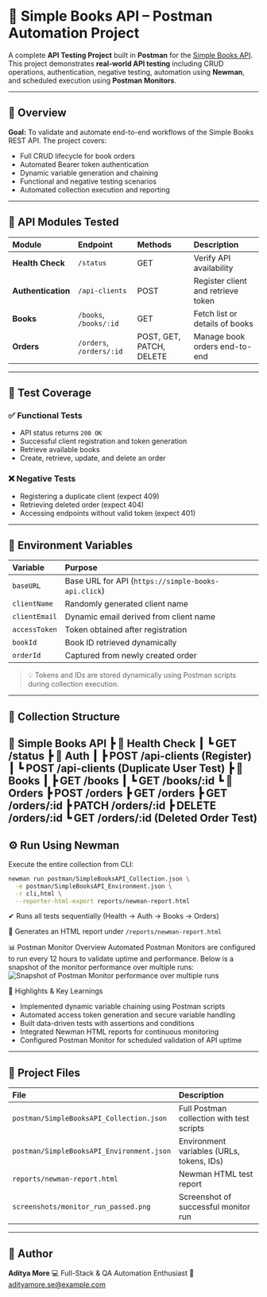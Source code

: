 # 📘 Simple Books API – Postman Automation Project

A complete **API Testing Project** built in **Postman** for the [Simple Books API](https://simple-books-api.click). 
This project demonstrates **real-world API testing** including CRUD operations, authentication, negative testing, automation using **Newman**, and scheduled execution using **Postman Monitors**.

---

## 🚀 Overview

**Goal:** To validate and automate end-to-end workflows of the Simple Books REST API. 
The project covers:

* Full CRUD lifecycle for book orders
* Automated Bearer token authentication
* Dynamic variable generation and chaining
* Functional and negative testing scenarios
* Automated collection execution and reporting

---

## 🧩 API Modules Tested

| Module | Endpoint | Methods | Description |
| :--- | :--- | :--- | :--- |
| **Health Check** | `/status` | GET | Verify API availability |
| **Authentication** | `/api-clients` | POST | Register client and retrieve token |
| **Books** | `/books`, `/books/:id` | GET | Fetch list or details of books |
| **Orders** | `/orders`, `/orders/:id` | POST, GET, PATCH, DELETE | Manage book orders end-to-end |

---

## 🧪 Test Coverage

### ✅ Functional Tests

* API status returns `200 OK`
* Successful client registration and token generation
* Retrieve available books
* Create, retrieve, update, and delete an order

### ❌ Negative Tests

* Registering a duplicate client (expect 409)
* Retrieving deleted order (expect 404)
* Accessing endpoints without valid token (expect 401)

---

## 🧰 Environment Variables

| Variable | Purpose |
| :--- | :--- |
| `baseURL` | Base URL for API (`https://simple-books-api.click`) |
| `clientName` | Randomly generated client name |
| `clientEmail` | Dynamic email derived from client name |
| `accessToken` | Token obtained after registration |
| `bookId` | Book ID retrieved dynamically |
| `orderId` | Captured from newly created order |

> 💡 Tokens and IDs are stored dynamically using Postman scripts during collection execution.

---

## 🧱 Collection Structure

📁 Simple Books API 
┣ 📂 Health Check 
┃ ┗ GET /status 
┣ 📂 Auth 
┃ ┣ POST /api-clients (Register) 
┃ ┗ POST /api-clients (Duplicate User Test) 
┣ 📂 Books 
┃ ┣ GET /books 
┃ ┗ GET /books/:id 
┗ 📂 Orders 
┣ POST /orders 
┣ GET /orders 
┣ GET /orders/:id 
┣ PATCH /orders/:id 
┣ DELETE /orders/:id 
┗ GET /orders/:id (Deleted Order Test)
---

## ⚙️ Run Using Newman

Execute the entire collection from CLI:

```bash
newman run postman/SimpleBooksAPI_Collection.json \
  -e postman/SimpleBooksAPI_Environment.json \
  -r cli,html \
  --reporter-html-export reports/newman-report.html
```

✔ Runs all tests sequentially (Health → Auth → Books → Orders)

📄 Generates an HTML report under `/reports/newman-report.html`

📊 Postman Monitor Overview
Automated Postman Monitors are configured to run every 12 hours to validate uptime and performance.
Below is a snapshot of the monitor performance over multiple runs:
![Snapshot of Postman Monitor performance over multiple runs](screenshots/monitor_run_passed.png)


🧠 Highlights & Key Learnings
* Implemented dynamic variable chaining using Postman scripts
* Automated access token generation and secure variable handling
* Built data-driven tests with assertions and conditions
* Integrated Newman HTML reports for continuous monitoring
* Configured Postman Monitor for scheduled validation of API uptime

---

## 📁 Project Files

| File | Description |
| :--- | :--- |
| `postman/SimpleBooksAPI_Collection.json` | Full Postman collection with test scripts |
| `postman/SimpleBooksAPI_Environment.json` | Environment variables (URLs, tokens, IDs) |
| `reports/newman-report.html` | Newman HTML test report |
| `screenshots/monitor_run_passed.png` | Screenshot of successful monitor run |

---


## 👤 Author
**Aditya More**
💻 Full-Stack & QA Automation Enthusiast
📧 adityamore.se@example.com
